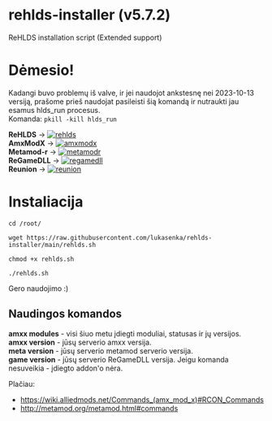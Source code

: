 # rehlds-installer (v5.7.2)
ReHLDS installation script (Extended support)

# Dėmesio!
Kadangi buvo problemų iš valve, ir jei naudojot ankstesnę 
nei 2023-10-13 versiją, prašome prieš naudojat pasileisti šią komandą ir nutraukti jau esamus hlds_run procesus.    
Komanda: ``pkill -kill hlds_run
``

__ReHLDS__ -> [![rehlds](https://img.shields.io/github/release/dreamstalker/rehlds.svg)](https://github.com/dreamstalker/rehlds/releases)  
__AmxModX__ -> [![amxmodx](https://img.shields.io/badge/release-v1.10%20(latest)-blue)](https://www.amxmodx.org/downloads-new.php?branch=master&all=1)  
__Metamod-r__ -> [![metamodr](https://img.shields.io/github/release/theAsmodai/metamod-r.svg)](https://github.com/theAsmodai/metamod-r/releases)  
__ReGameDLL__ -> [![regamedll](https://img.shields.io/github/release/s1lentq/ReGameDLL_CS.svg)](https://github.com/s1lentq/ReGameDLL_CS/releases)  
__Reunion__ -> [![reunion](https://img.shields.io/github/release/s1lentq/reunion.svg)](https://github.com/s1lentq/reunion/releases)  

# Instaliacija

``cd /root/
``

``
wget https://raw.githubusercontent.com/lukasenka/rehlds-installer/main/rehlds.sh
``

``
chmod +x rehlds.sh
``

``
./rehlds.sh
``

Gero naudojimo :)

## Naudingos komandos
__amxx modules__ - visi šiuo metu įdiegti moduliai, statusas ir jų versijos.  
__amxx version__ - jūsų serverio amxx versija.  
__meta version__ - jūsų serverio metamod serverio versija.  
__game version__ - jūsų serverio ReGameDLL versija. Jeigu komanda nesuveikia - įdiegto addon'o nėra. 

Plačiau:
* https://wiki.alliedmods.net/Commands_(amx_mod_x)#RCON_Commands
* http://metamod.org/metamod.html#commands
